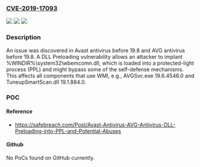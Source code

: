 ### [CVE-2019-17093](https://cve.mitre.org/cgi-bin/cvename.cgi?name=CVE-2019-17093)
![](https://img.shields.io/static/v1?label=Product&message=n%2Fa&color=blue)
![](https://img.shields.io/static/v1?label=Version&message=n%2Fa&color=blue)
![](https://img.shields.io/static/v1?label=Vulnerability&message=n%2Fa&color=brighgreen)

### Description

An issue was discovered in Avast antivirus before 19.8 and AVG antivirus before 19.8. A DLL Preloading vulnerability allows an attacker to implant %WINDIR%\system32\wbemcomn.dll, which is loaded into a protected-light process (PPL) and might bypass some of the self-defense mechanisms. This affects all components that use WMI, e.g., AVGSvc.exe 19.6.4546.0 and TuneupSmartScan.dll 19.1.884.0.

### POC

#### Reference
- https://safebreach.com/Post/Avast-Antivirus-AVG-Antivirus-DLL-Preloading-into-PPL-and-Potential-Abuses

#### Github
No PoCs found on GitHub currently.


